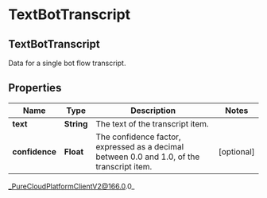 # TextBotTranscript

## TextBotTranscript
Data for a single bot flow transcript.

## Properties

|Name | Type | Description | Notes|
|------------ | ------------- | ------------- | -------------|
| **text** | **String** | The text of the transcript item. | |
| **confidence** | **Float** | The confidence factor, expressed as a decimal between 0.0 and 1.0, of the transcript item. | [optional] |



_PureCloudPlatformClientV2@166.0.0_
